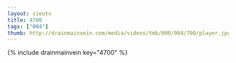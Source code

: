 ```yaml
--- 
layout: sieutv
title: 4700
tags: ["004"]
thumb: http://drainmainvein.com/media/videos/tmb/000/004/700/player.jpg
---
```

{% include drainmainvein key="4700" %} 
